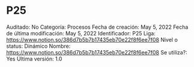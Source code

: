 # P25

Auditado: No
Categoría: Procesos
Fecha de creación: May 5, 2022
Fecha de última modificación: May 5, 2022
Identificador: P25
Liga: https://www.notion.so/386d7b5b7b17435eb70e22f8f6ee7f08 
Nivel o status: Dinámico
Nombre: https://www.notion.so/386d7b5b7b17435eb70e22f8f6ee7f08 
Se utiliza?: Yes
Última versión: 1.0